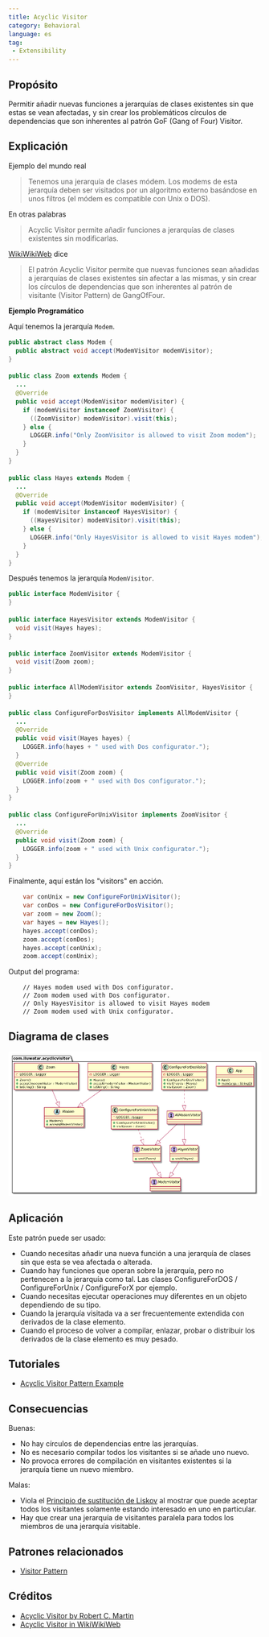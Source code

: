 ```yaml
---
title: Acyclic Visitor
category: Behavioral
language: es
tag:
 - Extensibility
---
```


## Propósito

Permitir añadir nuevas funciones a jerarquías de clases existentes sin que estas se vean afectadas, y sin crear los problemáticos círculos de dependencias que son inherentes al patrón GoF (Gang of Four) Visitor.

## Explicación

Ejemplo del mundo real

> Tenemos una jerarquía de clases módem. Los modems de esta jerarquía deben ser visitados por un algoritmo externo basándose en unos filtros (el módem es compatible con Unix o DOS).

En otras palabras

> Acyclic Visitor permite añadir funciones a jerarquías de clases existentes sin modificarlas.

[WikiWikiWeb](https://wiki.c2.com/?AcyclicVisitor) dice

> El patrón Acyclic Visitor permite que nuevas funciones sean añadidas a jerarquías de clases existentes sin afectar a las mismas, y sin crear los círculos de dependencias que son inherentes al patrón de visitante (Visitor Pattern) de GangOfFour.

**Ejemplo Programático**

Aquí tenemos la jerarquía `Modem`.

```java
public abstract class Modem {
  public abstract void accept(ModemVisitor modemVisitor);
}

public class Zoom extends Modem {
  ...
  @Override
  public void accept(ModemVisitor modemVisitor) {
    if (modemVisitor instanceof ZoomVisitor) {
      ((ZoomVisitor) modemVisitor).visit(this);
    } else {
      LOGGER.info("Only ZoomVisitor is allowed to visit Zoom modem");
    }
  }
}

public class Hayes extends Modem {
  ...
  @Override
  public void accept(ModemVisitor modemVisitor) {
    if (modemVisitor instanceof HayesVisitor) {
      ((HayesVisitor) modemVisitor).visit(this);
    } else {
      LOGGER.info("Only HayesVisitor is allowed to visit Hayes modem");
    }
  }
}
```

Después tenemos la jerarquía `ModemVisitor`.

```java
public interface ModemVisitor {
}

public interface HayesVisitor extends ModemVisitor {
  void visit(Hayes hayes);
}

public interface ZoomVisitor extends ModemVisitor {
  void visit(Zoom zoom);
}

public interface AllModemVisitor extends ZoomVisitor, HayesVisitor {
}

public class ConfigureForDosVisitor implements AllModemVisitor {
  ...
  @Override
  public void visit(Hayes hayes) {
    LOGGER.info(hayes + " used with Dos configurator.");
  }
  @Override
  public void visit(Zoom zoom) {
    LOGGER.info(zoom + " used with Dos configurator.");
  }
}

public class ConfigureForUnixVisitor implements ZoomVisitor {
  ...
  @Override
  public void visit(Zoom zoom) {
    LOGGER.info(zoom + " used with Unix configurator.");
  }
}
```

Finalmente, aquí están los "visitors" en acción.

```java
    var conUnix = new ConfigureForUnixVisitor();
    var conDos = new ConfigureForDosVisitor();
    var zoom = new Zoom();
    var hayes = new Hayes();
    hayes.accept(conDos);
    zoom.accept(conDos);
    hayes.accept(conUnix);
    zoom.accept(conUnix);   
```

Output del programa:

```
    // Hayes modem used with Dos configurator.
    // Zoom modem used with Dos configurator.
    // Only HayesVisitor is allowed to visit Hayes modem
    // Zoom modem used with Unix configurator.
```

## Diagrama de clases

![alt text](./etc/acyclic-visitor.png "Acyclic Visitor")

## Aplicación

Este patrón puede ser usado:

* Cuando necesitas añadir una nueva función a una jerarquía de clases sin que esta se vea afectada o alterada.
* Cuando hay funciones que operan sobre la jerarquía, pero no pertenecen a la jerarquía como tal. Las clases ConfigureForDOS / ConfigureForUnix / ConfigureForX por ejemplo.
* Cuando necesitas ejecutar operaciones muy diferentes en un objeto dependiendo de su tipo.
* Cuando la jerarquía visitada va a ser frecuentemente extendida con derivados de la clase elemento.
* Cuando el proceso de volver a compilar, enlazar, probar o distribuir los derivados de la clase elemento es muy pesado.

## Tutoriales

* [Acyclic Visitor Pattern Example](https://codecrafter.blogspot.com/2012/12/the-acyclic-visitor-pattern.html)

## Consecuencias

Buenas:

* No hay círculos de dependencias entre las jerarquías.
* No es necesario compilar todos los visitantes si se añade uno nuevo.
* No provoca errores de compilación en visitantes existentes si la jerarquía tiene un nuevo miembro.

Malas:

* Viola el [Principio de sustitución de Liskov](https://java-design-patterns.com/principles/#liskov-substitution-principle) al mostrar que puede aceptar todos los visitantes solamente estando interesado en uno en particular.
* Hay que crear una jerarquía de visitantes paralela para todos los miembros de una jerarquía visitable.

## Patrones relacionados

* [Visitor Pattern](https://java-design-patterns.com/patterns/visitor/)

## Créditos

* [Acyclic Visitor by Robert C. Martin](http://condor.depaul.edu/dmumaugh/OOT/Design-Principles/acv.pdf)
* [Acyclic Visitor in WikiWikiWeb](https://wiki.c2.com/?AcyclicVisitor)
